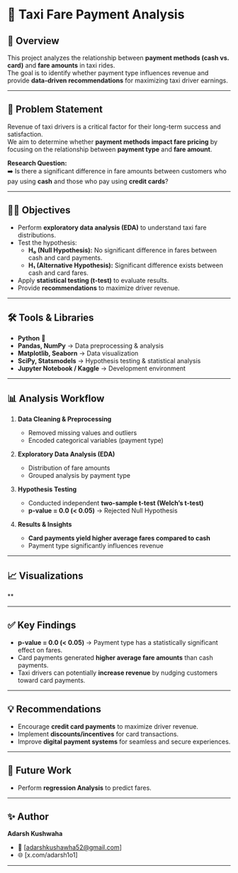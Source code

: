 # 🚖 Taxi Fare Payment Analysis  

## 📌 Overview  
This project analyzes the relationship between **payment methods (cash vs. card)** and **fare amounts** in taxi rides.  
The goal is to identify whether payment type influences revenue and provide **data-driven recommendations** for maximizing taxi driver earnings.  

---

## 🎯 Problem Statement  
Revenue of taxi drivers is a critical factor for their long-term success and satisfaction.  
We aim to determine whether **payment methods impact fare pricing** by focusing on the relationship between **payment type** and **fare amount**.  

**Research Question:**  
➡️ Is there a significant difference in fare amounts between customers who pay using **cash** and those who pay using **credit cards**?  

---

## 🧑‍💻 Objectives  
- Perform **exploratory data analysis (EDA)** to understand taxi fare distributions.  
- Test the hypothesis:  
  - **H₀ (Null Hypothesis):** No significant difference in fares between cash and card payments.  
  - **H₁ (Alternative Hypothesis):** Significant difference exists between cash and card fares.  
- Apply **statistical testing (t-test)** to evaluate results.  
- Provide **recommendations** to maximize driver revenue.  

---

## 🛠️ Tools & Libraries  
- **Python** 🐍  
- **Pandas, NumPy** → Data preprocessing & analysis  
- **Matplotlib, Seaborn** → Data visualization  
- **SciPy, Statsmodels** → Hypothesis testing & statistical analysis  
- **Jupyter Notebook / Kaggle** → Development environment  

---

## 📊 Analysis Workflow  
1. **Data Cleaning & Preprocessing**  
   - Removed missing values and outliers  
   - Encoded categorical variables (payment type)  

2. **Exploratory Data Analysis (EDA)**  
   - Distribution of fare amounts  
   - Grouped analysis by payment type  

3. **Hypothesis Testing**  
   - Conducted independent **two-sample t-test (Welch’s t-test)**  
   - **p-value = 0.0 (< 0.05)** → Rejected Null Hypothesis  

4. **Results & Insights**  
   - **Card payments yield higher average fares compared to cash**  
   - Payment type significantly influences revenue  

---

## 📈 Visualizations
**  

---

## ✅ Key Findings  
- **p-value = 0.0 (< 0.05)** → Payment type has a statistically significant effect on fares.  
- Card payments generated **higher average fare amounts** than cash payments.  
- Taxi drivers can potentially **increase revenue** by nudging customers toward card payments.  

---

## 💡 Recommendations  
- Encourage **credit card payments** to maximize driver revenue.  
- Implement **discounts/incentives** for card transactions.  
- Improve **digital payment systems** for seamless and secure experiences.  

---

## 🚀 Future Work    
- Perform **regression Analysis** to predict fares.  

---

## ✨ Author  
**Adarsh Kushwaha**  
- 📧 [adarshkushawha52@gmail.com]  
- 🌐 [x.com/adarsh1o1]  

---


